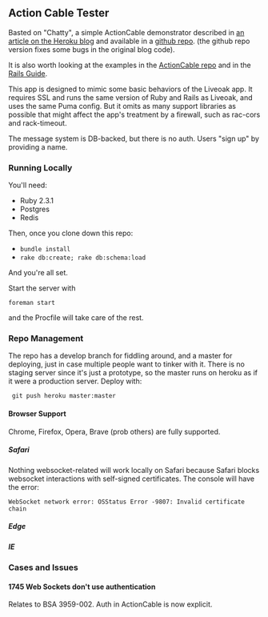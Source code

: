 ## Action Cable Tester

Basted on "Chatty", a simple ActionCable demonstrator described in
[an article on the Heroku blog](https://blog.heroku.com/archives/2016/5/9/real_time_rails_implementing_websockets_in_rails_5_with_action_cable)
and available in a [github repo](https://github.com/SophieDeBenedetto/rails-5-action-cable-meetup). (the github repo version fixes some bugs
in the original blog code).

It is also worth looking at the examples in the [ActionCable repo](https://github.com/rails/rails/blob/master/actioncable/README.md)
and in the [Rails Guide](http://edgeguides.rubyonrails.org/action_cable_overview.html). 

This app is designed to mimic some basic behaviors of the Liveoak app. It requires SSL and runs the same version
of Ruby and Rails as Liveoak, and uses the same Puma config. But it omits as many support libraries as possible
that might affect the app's treatment by a firewall, such as rac-cors and rack-timeout. 

The message system is DB-backed, but there is no auth. Users "sign up" by providing a name.



### Running Locally

You'll need:

* Ruby 2.3.1
* Postgres
* Redis

Then, once you clone down this repo:

* `bundle install`
* `rake db:create; rake db:schema:load`

And you're all set.

Start the server with

    foreman start

and the Procfile will take care of the rest. 

### Repo Management

The repo has a develop branch for fiddling around, and a master for deploying, just in case multiple people want to tinker with it.
There is no staging server since it's just a prototype, so the master runs on heroku as if it were a production server. Deploy with:

     git push heroku master:master
    
#### Browser Support

Chrome, Firefox, Opera, Brave (prob others) are fully supported.

##### Safari

Nothing websocket-related will work locally on Safari because Safari blocks websocket interactions with self-signed certificates.
The console will have the error:

    WebSocket network error: OSStatus Error -9807: Invalid certificate chain 

##### Edge

##### IE

### Cases and Issues

#### 1745 Web Sockets don't use authentication

Relates to BSA 3959-002. Auth in ActionCable is now explicit. 

